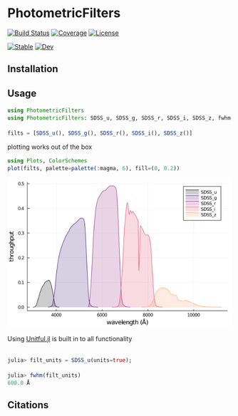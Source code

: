 # PhotometricFilters

[![Build Status](https://github.com/juliaastro/PhotometricFilters.jl/workflows/CI/badge.svg)](https://github.com/juliaastro/PhotometricFilters.jl/actions)
[![Coverage](https://codecov.io/gh/juliaastro/PhotometricFilters.jl/branch/master/graph/badge.svg)](https://codecov.io/gh/juliaastro/PhotometricFilters.jl)
[![License](https://img.shields.io/badge/License-MIT-yellow.svg)](https://opensource.org/licenses/MIT)

[![Stable](https://img.shields.io/badge/docs-stable-blue.svg)](https://juliaastro.org/PhotometricFilters/stable)
[![Dev](https://img.shields.io/badge/docs-dev-blue.svg)](https://juliaastro.github.io/PhotometricFilters.jl/dev)

## Installation

## Usage

```julia
using PhotometricFilters
using PhotometricFilters: SDSS_u, SDSS_g, SDSS_r, SDSS_i, SDSS_z, fwhm

filts = [SDSS_u(), SDSS_g(), SDSS_r(), SDSS_i(), SDSS_z()]
```

plotting works out of the box

```julia
using Plots, ColorSchemes
plot(filts, palette=palette(:magma, 6), fill=(0, 0.2))
```

![](sdss.png)

Using [Unitful.jl](https://github.com/painterqubits/Unitful.jl) is built in to all functionality

```julia

julia> filt_units = SDSS_u(units=true);

julia> fwhm(filt_units)
600.0 Å
```

## Citations
